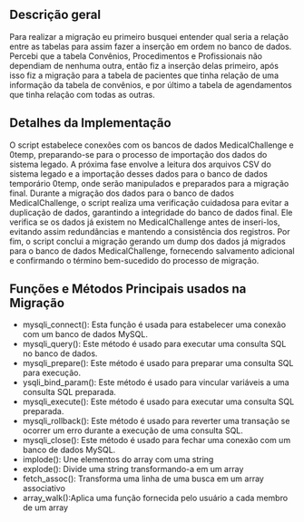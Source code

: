 ## Descrição geral

Para realizar a migração eu primeiro busquei entender qual seria a relação entre as tabelas para assim fazer a inserção em ordem no banco de dados. Percebi que a tabela Convênios, Procedimentos e Profissionais não dependiam de nenhuma outra, então fiz a inserção delas primeiro, após isso fiz a migração para a tabela de pacientes que tinha relação de uma informação da tabela de convênios, e por último a tabela de agendamentos que tinha relação com todas as outras.


## Detalhes da Implementação
O script estabelece conexões com os bancos de dados MedicalChallenge e 0temp, preparando-se para o processo de importação dos dados do sistema legado.
A próxima fase envolve a leitura dos arquivos CSV do sistema legado e a importação desses dados para o banco de dados temporário 0temp, onde serão manipulados e preparados para a migração final.
Durante a migração dos dados para o banco de dados MedicalChallenge, o script realiza uma verificação cuidadosa para evitar a duplicação de dados, garantindo a integridade do banco de dados final. Ele verifica se os dados já existem no MedicalChallenge antes de inseri-los, evitando assim redundâncias e mantendo a consistência dos registros.
Por fim, o script conclui a migração gerando um dump dos dados já migrados para o banco de dados MedicalChallenge, fornecendo salvamento adicional e confirmando o término bem-sucedido do processo de migração. 

## Funções e Métodos Principais usados na Migração
- mysqli_connect(): Esta função é usada para estabelecer uma conexão com um banco de dados MySQL.
- mysqli_query(): Este método é usado para executar uma consulta SQL no banco de dados.
- mysqli_prepare(): Este método é usado para preparar uma consulta SQL para execução.
- ysqli_bind_param(): Este método é usado para vincular variáveis a uma consulta SQL preparada.
- mysqli_execute(): Este método é usado para executar uma consulta SQL preparada.
- mysqli_rollback(): Este método é usado para reverter uma transação se ocorrer um erro durante a execução de uma consulta SQL.
- mysqli_close(): Este método é usado para fechar uma conexão com um banco de dados MySQL.
- implode():  Une elementos do array com uma string
- explode(): Divide uma string transformando-a em um array
- fetch_assoc(): Transforma uma linha de uma busca em um array associativo
- array_walk():Aplica uma função fornecida pelo usuário a cada membro de um array
